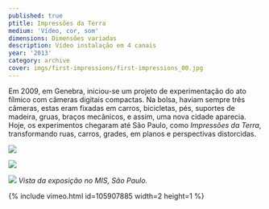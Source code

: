 ```yaml
---
published: true
ptitle: Impressões da Terra
medium: 'Vídeo, cor, som'
dimensions: Dimensões variadas
description: Vídeo instalação em 4 canais
year: '2013'
category: archive
cover: imgs/first-impressions/first-impressions_00.jpg
---
```

Em 2009, em Genebra, iniciou-se um projeto de experimentação do ato fílmico com câmeras digitais compactas. Na bolsa, haviam sempre três câmeras, estas eram fixadas em carros, bicicletas, pés, suportes de madeira, gruas, braços mecânicos, e assim, uma nova cidade aparecia. Hoje, os experimentos chegaram até São Paulo, como _Impressões da Terra_, transformando ruas, carros, grades, em planos e perspectivas distorcidas.

![]({{site.baseurl}}/imgs/first-impressions/first-impressions_01.jpg)

![]({{site.baseurl}}/imgs/first-impressions/first-impressions_02.jpg)

![]({{site.baseurl}}/imgs/first-impressions/first-impressions_03.jpg)
_Vista da exposição no MIS, São Paulo._

{% include vimeo.html id=105907885 width=2 height=1 %}
